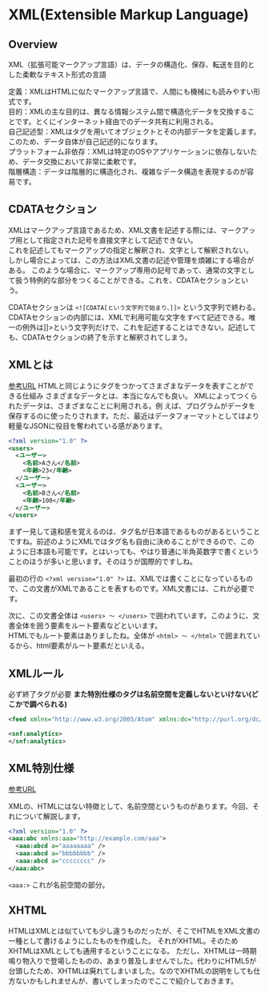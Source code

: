 # XML(Extensible Markup Language)

## Overview

XML（拡張可能マークアップ言語）は、データの構造化、保存、転送を目的とした柔軟なテキスト形式の言語

定義：XMLはHTMLに似たマークアップ言語で、人間にも機械にも読みやすい形式です。  
目的：XMLの主な目的は、異なる情報システム間で構造化データを交換することです。とくにインターネット経由でのデータ共有に利用される。  
自己記述型：XMLはタグを用いてオブジェクトとその内部データを定義します。このため、データ自体が自己記述的になります。  
プラットフォーム非依存：XMLは特定のOSやアプリケーションに依存しないため、データ交換において非常に柔軟です。  
階層構造：データは階層的に構造化され、複雑なデータ構造を表現するのが容易です。

## CDATAセクション

XMLはマークアップ言語であるため、XML文書を記述する際には、マークアップ用として指定された記号を直接文字として記述できない。  
これを記述してもマークアップの指定と解釈され、文字として解釈されない。
しかし場合によっては、この方法はXML文書の記述や管理を煩雑にする場合がある。
このような場合に、マークアップ専用の記号であって、通常の文字として扱う特例的な部分をつくることができる。これを、CDATAセクションという。

CDATAセクションは `<![CDATA[という文字列で始まり、]]>` という文字列で終わる。CDATAセクションの内部には、XMLで利用可能な文字をすべて記述できる。唯一の例外は]]>という文字列だけで、これを記述することはできない。記述しても、CDATAセクションの終了を示すと解釈されてしまう。

## XMLとは

[参考URL](https://uhyohyo.net/javascript/6_1.html)
HTMLと同じようにタグをつかってさまざまなデータを表すことができる仕組み
さまざまなデータとは、本当になんでも良い。
XMLによってつくられたデータは、さまざまなことに利用される。例
えば、プログラムがデータを保存するのに使ったりされます。ただ、最近はデータフォーマットとしてはより軽量なJSONに役目を奪われている感があります。

```xml
<?xml version="1.0" ?>
<users>
  <ユーザー>
    <名前>Aさん</名前>
    <年齢>23</年齢>
  </ユーザー>
  <ユーザー>
    <名前>Bさん</名前>
    <年齢>100</年齢>
  </ユーザー>
</users>
```

まず一見して違和感を覚えるのは、タグ名が日本語であるものがあるということですね。前述のようにXMLではタグ名も自由に決めることができるので、このように日本語も可能です。とはいっても、やはり普通に半角英数字で書くということのほうが多いと思います。そのほうが国際的ですしね。

最初の行の `<?xml version="1.0" ?>` は、XMLでは書くことになっているもので、この文書がXMLであることを表すものです。XML文書には、これが必要です。

次に、この文書全体は `<users> 〜 </users>` で囲われています。このように、文書全体を囲う要素をルート要素などといいます。  
HTMLでもルート要素はありましたね。全体が `<html> 〜 </html>` で囲まれているから、html要素がルート要素だといえる。

## XMLルール

必ず終了タグが必要
**また特別仕様のタグは名前空間を定義しないといけない(どこかで調べられる)**

```xml
<feed xmlns="http://www.w3.org/2005/Atom" xmlns:dc="http://purl.org/dc/elements/1.1/" xmlns:media="http://search.yahoo.com/mrss/" xmlns:snf="http://www.smartnews.be/snf">

<snf:analytics>
</snf:analytics>
```

## XML特別仕様

[参考URL](https://uhyohyo.net/javascript/6_2.html)

XMLの、HTMLにはない特徴として、名前空間というものがあります。今回、それについて解説します。

```xml
<?xml version="1.0" ?>
<aaa:abc xmlns:aaa="http://example.com/aaa">
  <aaa:abcd a="aaaaaaaa" />
  <aaa:abcd a="bbbbbbbb" />
  <aaa:abcd a="cccccccc" />
</aaa:abc>
```

`<aaa:>` これが名前空間の部分。

## XHTML

 HTMLはXMLとは似ていても少し違うものだったが、そこでHTMLをXML文書の一種として書けるようにしたものを作成した。
 それがXHTML。そのためXHTMLはXMLとしても通用するということになる。
 ただし、XHTMLは一時期鳴り物入りで登場したものの、あまり普及しませんでした。代わりにHTML5が台頭したため、XHTMLは廃れてしまいました。なのでXHTMLの説明をしても仕方ないかもしれませんが、書いてしまったのでここで紹介しておきます。
